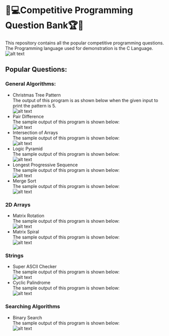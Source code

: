 # 🎯💻Competitive Programming Question Bank🏆🏅
This repository contains all the popular competitive programming questions. The Programming language used for demonstration is the C Language.\
 ![alt text](https://raw.githubusercontent.com/smv1999/CompetitiveProgrammingQuestionBank/master/General%20Questions/mainimage.png)

## Popular Questions:
### General Algorithms:
* Christmas Tree Pattern\
 The output of this program is as shown below when the given input to print the pattern is 5.\
 ![alt text](https://raw.githubusercontent.com/smv1999/CompetitiveProgrammingQuestionBank/master/General%20Questions/christmas_tree.png)
* Pair Difference\
The sample output of this program is shown below:\
 ![alt text](https://raw.githubusercontent.com/smv1999/CompetitiveProgrammingQuestionBank/master/General%20Questions/find_pair_difference.png)
* Intersection of Arrays\
The sample output of this program is shown below:\
 ![alt text](https://raw.githubusercontent.com/smv1999/CompetitiveProgrammingQuestionBank/master/General%20Questions/intersection_of_arrays.png)
* Logic Pyramid\
The sample output of this program is shown below:\
 ![alt text](https://raw.githubusercontent.com/smv1999/CompetitiveProgrammingQuestionBank/master/General%20Questions/logic_pyramid.png)
* Longest Progressive Sequence\
The sample output of this program is shown below:\
 ![alt text](https://raw.githubusercontent.com/smv1999/CompetitiveProgrammingQuestionBank/master/General%20Questions/longest_progressive_sequence.png)
* Merge Sort\
The sample output of this program is shown below:\
 ![alt text](https://raw.githubusercontent.com/smv1999/CompetitiveProgrammingQuestionBank/master/General%20Questions/merge_sort%20.png)

### 2D Arrays
* Matrix Rotation\
The sample output of this program is shown below:\
 ![alt text](https://raw.githubusercontent.com/smv1999/CompetitiveProgrammingQuestionBank/master/2D%20Arrays/matrix_rotation.png)
* Matrix Spiral\
The sample output of this program is shown below:\
 ![alt text](https://raw.githubusercontent.com/smv1999/CompetitiveProgrammingQuestionBank/master/2D%20Arrays/matrix_spiral%20.png)
 
### Strings
* Super ASCII Checker\
The sample output of this program is shown below:\
 ![alt text](https://raw.githubusercontent.com/smv1999/CompetitiveProgrammingQuestionBank/master/Strings/super_ascii_checker%20.png)
* Cyclic Palindrome\
The sample output of this program is shown below:\
 ![alt text](https://raw.githubusercontent.com/smv1999/CompetitiveProgrammingQuestionBank/master/Strings/cyclic_palindrome%20.png)

### Searching Algorithms
* Binary Search\
The sample output of this program is shown below:\
 ![alt text](https://raw.githubusercontent.com/smv1999/CompetitiveProgrammingQuestionBank/master/Searching%20Algorithm/binary_search%20.png)
